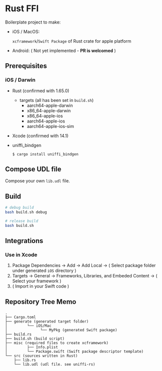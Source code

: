 # Rust FFI

Boilerplate project to make:

- iOS / MacOS:

  `xcframework`/`Swift Package` of Rust crate for apple platform

- Android: ( Not yet implemented - **PR is welcomed** )

## Prerequisites

### iOS / Darwin

- Rust (confirmed with 1.65.0)

  - targets (all has been set in `build.sh`)
    - aarch64-apple-darwin
    - x86_64-apple-darwin
    - x86_64-apple-ios
    - aarch64-apple-ios
    - aarch64-apple-ios-sim

- Xcode (confirmed with 14.1)
- uniffi_bindgen

  ```
  $ cargo install uniffi_bindgen
  ```

## Compose UDL file

Compose your own `lib.udl` file.

## Build

```bash
# debug build
bash build.sh debug

# release build
bash build.sh
```

## Integrations

### Use in Xcode

1. Package Dependencies -> Add -> Add Local -> ( Select package folder under generated `iOS` directory )
2. Targets -> General -> Frameworks, Libraries, and Embeded Content -> ( Select your framework )
3. ( Import in your Swift code )

## Repository Tree Memo

```
.
├── Cargo.toml
├── generate (generated target folder)
│         └── iOS/Mac
│               └── MyPkg (generated Swift package)
├── build.rs
├── build.sh (build script)
├── misc (required files to create xcframework)
│         ├── Info.plist
│         └── Package.swift (Swift package descriptor template)
└── src (sources written in Rust)
    ├── lib.rs
    └── lib.udl (udl file. see uniffi-rs)
```
